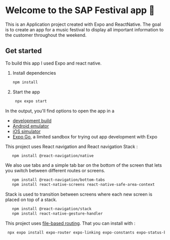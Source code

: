 # Welcome to the SAP Festival app 👋

This is an Application project created with Expo and ReactNative. The goal is to create an app for a music festival to display all important information to the customer throughout the weekend.



## Get started

To build this app I used Expo and react native. 

1. Install dependencies

   ```bash
   npm install
   ```

2. Start the app

   ```bash
    npx expo start
   ```

In the output, you'll find options to open the app in a

- [development build](https://docs.expo.dev/develop/development-builds/introduction/)
- [Android emulator](https://docs.expo.dev/workflow/android-studio-emulator/)
- [iOS simulator](https://docs.expo.dev/workflow/ios-simulator/)
- [Expo Go](https://expo.dev/go), a limited sandbox for trying out app development with Expo

This project uses React navigation and React navigation Stack :

```bash
   npm install @react-navigation/native
```
We also use tabs and a simple tab bar on the bottom of the screen that lets you switch between different routes or screens.
```bash 
   npm install @react-navigation/bottom-tabs
   npm install react-native-screens react-native-safe-area-context
```
Stack is used to transition between screens where each new screen is placed on top of a stack. 

```bash
   npm install @react-navigation/stack
   npm install react-native-gesture-handler
```

This project uses [file-based routing](https://docs.expo.dev/router/introduction). That you can install with :  

```bash
 npx expo install expo-router expo-linking expo-constants expo-status-bar
```

